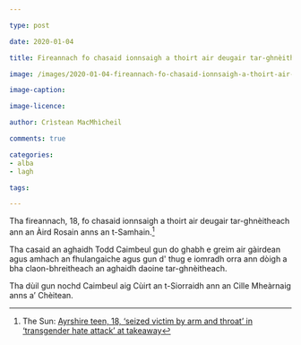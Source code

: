 ```yaml
---

type: post

date: 2020-01-04

title: Fireannach fo chasaid ionnsaigh a thoirt air deugair tar-ghnèitheach

image: /images/2020-01-04-fireannach-fo-chasaid-ionnsaigh-a-thoirt-air-deugair-tar-ghneitheach.jpg

image-caption:

image-licence:

author: Crìstean MacMhìcheil

comments: true

categories:
- alba
- lagh

tags:

---
```


Tha fireannach, 18, fo chasaid ionnsaigh a thoirt air deugair tar-ghnèitheach ann an Àird Rosain anns an t-Samhain.<!--more-->[^1]



Tha casaid an aghaidh Todd Caimbeul gun do ghabh e greim air gàirdean agus amhach an fhulangaiche agus gun d' thug e iomradh orra ann dòigh a bha claon-bhreitheach an aghaidh daoine tar-ghnèitheach.

Tha dùil gun nochd Caimbeul aig Cùirt an t-Siorraidh ann an Cille Mheàrnaig anns a’ Chèitean.

[^1]: The Sun: [Ayrshire teen, 18, ‘seized victim by arm and throat’ in ‘transgender hate attack’ at takeaway](https://www.thescottishsun.co.uk/news/5126411/ayrshire-ardrossan-transgender-hate-attack/)
